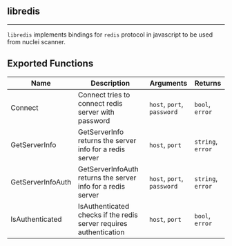 ## libredis 
---


`libredis` implements bindings for `redis` protocol in javascript
to be used from nuclei scanner.





## Exported Functions

| Name | Description | Arguments | Returns |
|--------|-------------|-----------|---------|
Connect |  Connect tries to connect redis server with password | `host`, `port`, `password` | `bool`, `error` |
GetServerInfo |  GetServerInfo returns the server info for a redis server | `host`, `port` | `string`, `error` |
GetServerInfoAuth |  GetServerInfoAuth returns the server info for a redis server | `host`, `port`, `password` | `string`, `error` |
IsAuthenticated |  IsAuthenticated checks if the redis server requires authentication | `host`, `port` | `bool`, `error` |


